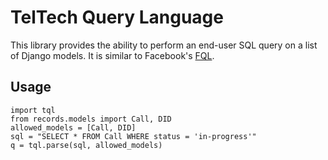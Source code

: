 TelTech Query Language
======================

This library provides the ability to perform an end-user SQL query on a list of Django models. It is similar to Facebook's [FQL](http://developers.facebook.com/docs/reference/fql/).

Usage
-----

    import tql
    from records.models import Call, DID
    allowed_models = [Call, DID]
    sql = "SELECT * FROM Call WHERE status = 'in-progress'"
    q = tql.parse(sql, allowed_models)

